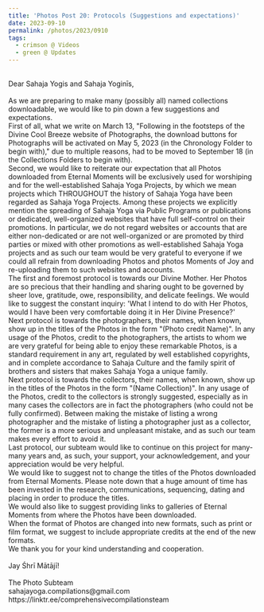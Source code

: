 ```yaml
---
title: 'Photos Post 20: Protocols (Suggestions and expectations)'
date: 2023-09-10
permalink: /photos/2023/0910
tags:
  - crimson @ Videos
  - green @ Updates
---
```


<p>
<br>
Dear Sahaja Yogis and Sahaja Yoginīs,<br>
<br>
As we are preparing to make many (possibly all) named collections downloadable, we would like to pin down a few suggestions and expectations.<br>
First of all, what we write on March 13, "Following in the footsteps of the Divine Cool Breeze website of Photographs, the download buttons for Photographs will be activated on May 5, 2023 (in the Chronology Folder to begin with)," due to multiple reasons, had to be moved to September 18 (in the Collections Folders to begin with).<br>
Second, we would like to reiterate our expectation that all Photos downloaded from Eternal Moments will be exclusively used for worshiping and for the well-established Sahaja Yoga Projects, by which we mean projects which THROUGHOUT the history of Sahaja Yoga have been regarded as Sahaja Yoga Projects. Among these projects we explicitly mention the spreading of Sahaja Yoga via Public Programs or publications or dedicated, well-organized websites that have full self-control on their promotions. In particular, we do not regard websites or accounts that are either non-dedicated or are not well-organized or are promoted by third parties or mixed with other promotions as well-established Sahaja Yoga projects and as such our team would be very grateful to everyone if we could all refrain from downloading Photos and photos Moments of Joy and re-uploading them to such websites and accounts.<br>
The first and foremost protocol is towards our Divine Mother. Her Photos are so precious that their handling and sharing ought to be governed by sheer love, gratitude, owe, responsibility, and delicate feelings. We would like to suggest the constant inquiry: 'What I intend to do with Her Photos, would I have been very comfortable doing it in Her Divine Presence?'<br>
Next protocol is towards the photographers, their names, when known, show up in the titles of the Photos in the form "(Photo credit Name)". In any usage of the Photos, credit to the photographers, the artists to whom we are very grateful for being able to enjoy these remarkable Photos, is a standard requirement in any art, regulated by well established copyrights, and in complete accordance to Sahaja Culture and the family spirit of brothers and sisters that makes Sahaja Yoga a unique family.<br>
Next protocol is towards the collectors, their names, when known, show up in the titles of the Photos in the form "(Name Collection)". In any usage of the Photos, credit to the collectors is strongly suggested, especially as in many cases the collectors are in fact the photographers (who could not be fully confirmed). Between making the mistake of listing a wrong photographer and the mistake of listing a photographer just as a collector, the former is a more serious and unpleasant mistake, and as such our team makes every effort to avoid it.<br>
Last protocol, our subteam would like to continue on this project for many-many years and, as such, your support, your acknowledgement, and your appreciation would be very helpful.<br>
We would like to suggest not to change the titles of the Photos downloaded from Eternal Moments. Please note down that a huge amount of time has been invested in the research, communications, sequencing, dating and placing in order to produce the titles.<br>
We would also like to suggest providing links to galleries of Eternal Moments from where the Photos have been downloaded.<br>
When the format of Photos are changed into new formats, such as print or film format, we suggest to include appropriate credits at the end of the new formats.<br>
We thank you for your kind understanding and cooperation.<br>
<br>
Jay Śhrī Mātājī!<br>
<br>
The Photo Subteam<br>
sahajayoga.compilations@gmail.com<br>
https://linktr.ee/comprehensivecompilationsteam<br>
</p>